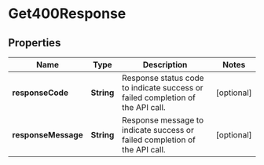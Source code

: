 

# Get400Response


## Properties

| Name | Type | Description | Notes |
|------------ | ------------- | ------------- | -------------|
|**responseCode** | **String** | Response status code to indicate success or failed completion of the API call. |  [optional] |
|**responseMessage** | **String** | Response message to indicate success or failed completion of the API call. |  [optional] |




